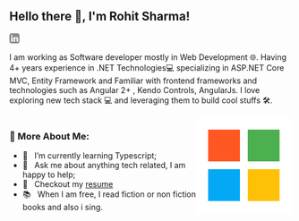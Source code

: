 ## Hello there 👋, I'm Rohit Sharma!
<a href='https://www.linkedin.com/in/iiamrohitsharma/'><img align='left' alt="linkedin" 
       src="https://github.com/iiamrohitsharma/iiamrohitsharma/blob/c791282fc8d64247102269ee60f249c9aab3b97b/assets/linkedin.svg" height='18px' />
</a>

<br/>
<br/>
I am working as Software developer mostly in Web Development 🌐. Having 4+ years experience in .NET Technologies💻 specializing in ASP.NET Core MVC, Entity Framework and Familiar with frontend frameworks and technologies such as Angular 2+ , Kendo Controls, AngularJs. I love exploring new tech stack 💻 and leveraging them to build cool stuffs 🛠️. 

<br/>
<br/>
<img align="right" alt="GIF" src="https://github.com/iiamrohitsharma/iiamrohitsharma/blob/fd71a3504e3cd702f50ce4c5e6098e00441d052a/assets/icons8-microsoft-480.png" width="170"/>

### 🧐 More About Me:

- 🌱 &nbsp; I’m currently learning Typescript; 
- 💬 &nbsp; Ask me about anything tech related, I am happy to help;
- 📝 &nbsp; Checkout my [resume](https://drive.google.com/file/d/1DdPUZ5a3p8ZGgu5RKSmedLk7crsbK_8o/view?usp=sharing)
- 📚 &nbsp; When I am free, I read fiction or non fiction books and also i sing.





